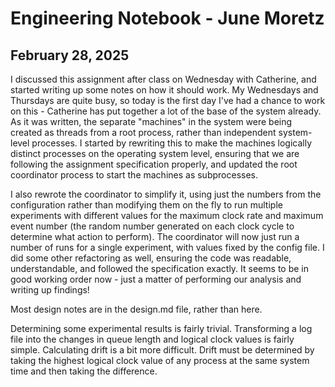 # Engineering Notebook - June Moretz

## February 28, 2025

I discussed this assignment after class on Wednesday with Catherine, and started writing up some notes on how it should work. My Wednesdays and Thursdays are quite busy, so today is the first day I've had a chance to work on this - Catherine has put together a lot of the base of the system already. As it was written, the separate "machines" in the system were being created as threads from a root process, rather than independent system-level processes. I started by rewriting this to make the machines logically distinct processes on the operating system level, ensuring that we are following the assignment specification properly, and updated the root coordinator process to start the machines as subprocesses.

I also rewrote the coordinator to simplify it, using just the numbers from the configuration rather than modifying them on the fly to run multiple experiments with different values for the maximum clock rate and maximum event number (the random number generated on each clock cycle to determine what action to perform). The coordinator will now just run a number of runs for a single experiment, with values fixed by the config file. I did some other refactoring as well, ensuring the code was readable, understandable, and followed the specification exactly. It seems to be in good working order now - just a matter of performing our analysis and writing up findings!

Most design notes are in the design.md file, rather than here.

Determining some experimental results is fairly trivial. Transforming a log file into the changes in queue length and logical clock values is fairly simple. Calculating drift is a bit more difficult. Drift must be determined by taking the highest logical clock value of any process at the same system time and then taking the difference.
